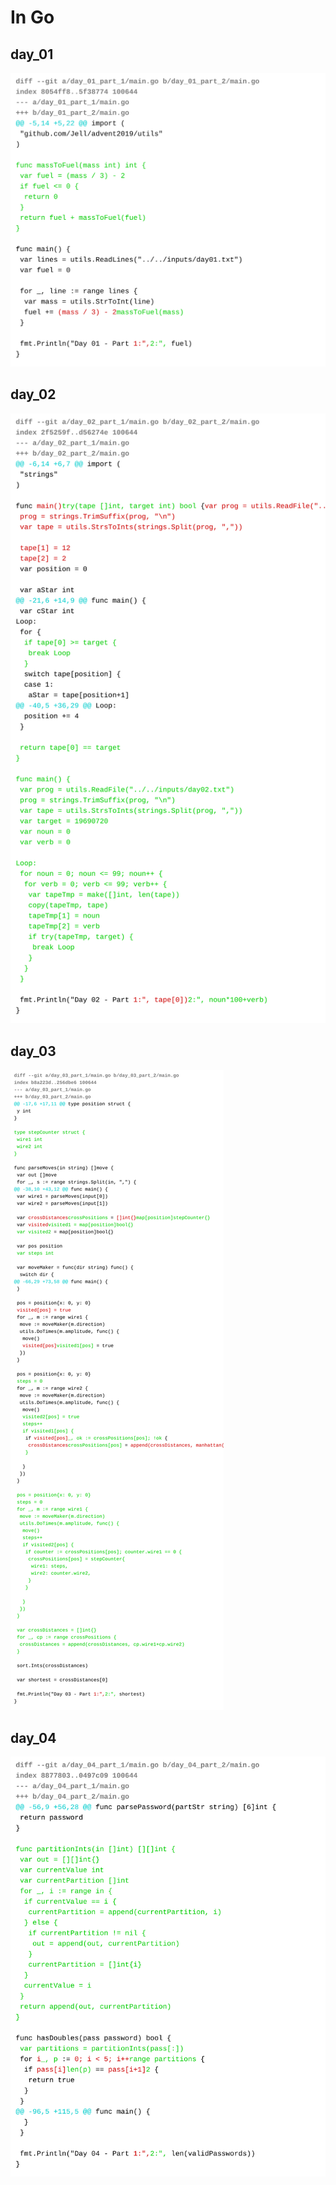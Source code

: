 # In Go

## day_01
![day_01](./day_01_diff.svg)
## day_02
![day_02](./day_02_diff.svg)
## day_03
![day_03](./day_03_diff.svg)
## day_04
![day_04](./day_04_diff.svg)
